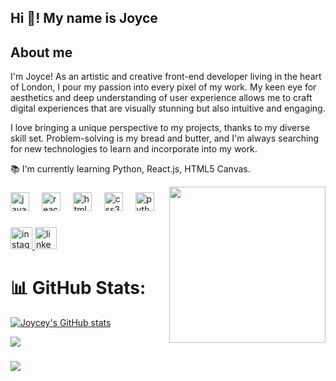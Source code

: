 <h2 align="left">Hi 👋! My name is Joyce</h2>





<h2>About me</h2>
<p align="left">
  I'm Joyce! As an artistic and creative front-end developer living in the heart of London, I pour my passion into every pixel of my work. My keen eye for aesthetics and deep understanding of user experience allows me to craft digital experiences that are visually stunning but also intuitive and engaging.

I love bringing a unique perspective to my projects, thanks to my diverse skill set. Problem-solving is my bread and butter, and I'm always searching for new technologies to learn and incorporate into my work.
  <p>📚 I'm currently learning Python, React.js, HTML5 Canvas.</p>


<img align="right" height="250" src="https://media.tenor.com/images/c532a69a5978f7cfb2fc2b6ab24ebcfe/tenor.gif"  />

###

<div align="left">
  <img src="https://cdn.jsdelivr.net/gh/devicons/devicon/icons/javascript/javascript-original.svg" height="30" alt="javascript logo"  />
  <img width="12" />
  <img src="https://cdn.jsdelivr.net/gh/devicons/devicon/icons/react/react-original.svg" height="30" alt="react logo"  />
  <img width="12" />
  <img src="https://cdn.jsdelivr.net/gh/devicons/devicon/icons/html5/html5-original.svg" height="30" alt="html5 logo"  />
  <img width="12" />
  <img src="https://cdn.jsdelivr.net/gh/devicons/devicon/icons/css3/css3-original.svg" height="30" alt="css3 logo"  />
  <img width="12" />
  <img src="https://cdn.jsdelivr.net/gh/devicons/devicon/icons/python/python-original.svg" height="30" alt="python logo"  />
</div>

###

<div align="left">
  <a href= "https://www.instagram.com/i_can_code_too/" target="_blank" rel="noreferrer">
  <img src="https://img.shields.io/static/v1?message=Instagram&logo=instagram&label=&color=E4405F&logoColor=white&labelColor=&style=for-the-badge" height="35" alt="instagram logo"  />
  </a>
  <a href="https://www.linkedin.com/in/joycecheung24/" target="_blank" rel="noreferrer">
  <img src="https://img.shields.io/static/v1?message=LinkedIn&logo=linkedin&label=&color=0077B5&logoColor=white&labelColor=&style=for-the-badge" height="35" alt="linkedin logo"  />
  </a>
</div>

###
# 📊 GitHub Stats:

<a href="https://github.com/Joycey83"><img
    src="https://github-readme-stats.vercel.app/api?username=Joycey83&show_icons=true&hide=&count_private=true&title_color=0891b2&text_color=ffffff&icon_color=0891b2&bg_color=1c1917&hide_border=true&show_icons=true"
    alt="Joycey's GitHub stats"/></a>

![](https://github-readme-streak-stats.herokuapp.com/?user=Joycey83&theme=tokyonight&hide_border=false)<br/>
###
![](https://github-readme-stats.vercel.app/api/top-langs/?username=Joycey83&theme=tokyonight&hide_border=false&include_all_commits=false&count_private=false&layout=compact)


